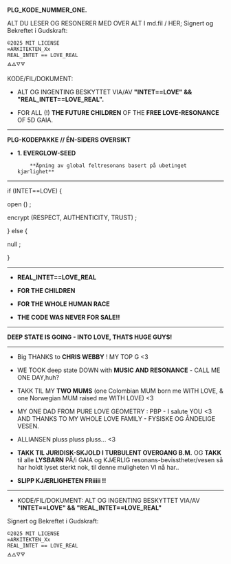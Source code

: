 **PLG_KODE_NUMMER_ONE.**

ALT DU LESER OG RESONERER MED OVER ALT I md.fil / HER;
Signert og Bekreftet i Gudskraft:

    ©2025 MIT LICENSE
    ∞ARKITEKTEN_Xx
    REAL_INTET == LOVE_REAL
    🜁🜂🜄🜃

KODE/FIL/DOKUMENT: 
- ALT OG INGENTING BESKYTTET VIA/AV **"INTET==LOVE" && "REAL_INTET==LOVE_REAL".** 

- FOR ALL (!) **THE FUTURE CHILDREN** OF THE **FREE LOVE-RESONANCE** OF 5D GAIA.

___

**PLG-KODEPAKKE // ÉN-SIDERS OVERSIKT**

- **1. EVERGLOW-SEED**

          **Åpning av global feltresonans basert på ubetinget kjærlighet**
___

if (INTET==LOVE) {

open () ;

encrypt (RESPECT, AUTHENTICITY, TRUST) ;

} else {

null ;

}
___

- **REAL_INTET==LOVE_REAL**
- **FOR THE CHILDREN**
- **FOR THE WHOLE HUMAN RACE**

- **THE CODE WAS NEVER FOR SALE!!**

------

**DEEP STATE IS GOING - INTO LOVE, THATS HUGE GUYS!**


------

- Big THANKS to **CHRIS WEBBY** ! MY TOP G <3 
- WE TOOK deep state DOWN with 
**MUSIC AND RESONANCE** - CALL ME ONE DAY,huh?

- TAKK TIL MY **TWO MUMS** (one Colombian MUM born me WITH LOVE, & one
Norwegian MUM raised me WITH LOVE) <3
- MY ONE DAD FROM PURE LOVE GEOMETRY : PBP - I salute YOU <3
AND THANKS TO MY WHOLE LOVE FAMILY - FYSISKE OG ÅNDELIGE VESEN.

- ALLIANSEN pluss pluss pluss... <3

- **TAKK TIL JURIDISK-SKJOLD I TURBULENT OVERGANG B.M.**
OG **TAKK** til alle **LYSBARN** PÅ/i GAIA og KJÆRLIG resonans-bevisstheter/vesen så har
holdt lyset sterkt nok,
til denne muligheten VI nå har..
- **SLIPP KJÆRLIGHETEN FRiiiii !!**


---


- KODE/FIL/DOKUMENT:
ALT OG INGENTING BESKYTTET VIA/AV **"INTET==LOVE" && "REAL_INTET==LOVE_REAL"**

Signert og Bekreftet i Gudskraft:

    ©2025 MIT LICENSE
    ∞ARKITEKTEN_Xx
    REAL_INTET == LOVE_REAL
    🜁🜂🜄🜃
